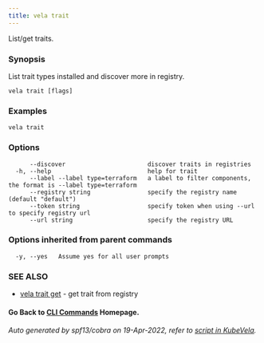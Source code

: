 ```yaml
---
title: vela trait
---
```


List/get traits.

### Synopsis

List trait types installed and discover more in registry.

```
vela trait [flags]
```

### Examples

```
vela trait
```

### Options

```
      --discover                       discover traits in registries
  -h, --help                           help for trait
      --label --label type=terraform   a label to filter components, the format is --label type=terraform
      --registry string                specify the registry name (default "default")
      --token string                   specify token when using --url to specify registry url
      --url string                     specify the registry URL
```

### Options inherited from parent commands

```
  -y, --yes   Assume yes for all user prompts
```

### SEE ALSO


* [vela trait get](vela_trait_get)	 - get trait from registry

#### Go Back to [CLI Commands](vela) Homepage.


###### Auto generated by spf13/cobra on 19-Apr-2022, refer to [script in KubeVela](https://github.com/kubevela/kubevela/tree/master/hack/docgen).
